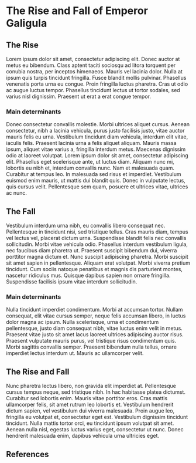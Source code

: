 # The Rise and Fall of Emperor Galigula

<!--
# Commands
cd working directory

pandoc -s essay_galigula.md -o essay_galigula.html

-->

## The Rise

Lorem ipsum dolor sit amet, consectetur adipiscing elit. Donec auctor at metus eu bibendum. Class aptent taciti sociosqu ad litora torquent per conubia nostra, per inceptos himenaeos. Mauris vel lacinia dolor. Nulla at ipsum quis turpis tincidunt fringilla. Fusce blandit mollis pulvinar. Phasellus venenatis porta urna eu congue. Proin fringilla luctus pharetra. Cras ut odio ac augue luctus tempor. Phasellus tincidunt lectus ut tortor sodales, sed varius nisl dignissim. Praesent ut erat a erat congue tempor.

### Main determinants

Donec consectetur convallis molestie. Morbi ultrices aliquet cursus. Aenean consectetur, nibh a lacinia vehicula, purus justo facilisis justo, vitae auctor mauris felis eu urna. Vestibulum tincidunt diam vehicula, interdum elit vitae, iaculis felis. Praesent lacinia urna a felis aliquet aliquam. Mauris massa ipsum, aliquet vitae varius a, fringilla interdum metus. Maecenas dignissim odio at laoreet volutpat. Lorem ipsum dolor sit amet, consectetur adipiscing elit. Phasellus eget scelerisque ante, ut luctus diam. Aliquam nunc mi, lobortis eu nibh et, interdum convallis nunc. Nam et malesuada quam. Curabitur at tempus leo. In malesuada sed risus et imperdiet. Vestibulum euismod enim mauris, ut mattis dui blandit quis. Donec in vulputate lectus, quis cursus velit. Pellentesque sem quam, posuere et ultrices vitae, ultrices ac nunc.

## The Fall

Vestibulum interdum urna nibh, eu convallis libero consequat nec. Pellentesque in tincidunt nisi, sed tristique tellus. Cras mauris diam, tempus vel lectus vel, placerat dictum urna. Suspendisse blandit felis nec convallis sollicitudin. Morbi vitae vehicula odio. Phasellus interdum vestibulum ligula, nec faucibus diam pharetra ut. Praesent suscipit bibendum dui, viverra porttitor magna dictum et. Nunc suscipit adipiscing pharetra. Morbi suscipit sit amet sapien in pellentesque. Aliquam erat volutpat. Morbi viverra pretium tincidunt. Cum sociis natoque penatibus et magnis dis parturient montes, nascetur ridiculus mus. Quisque dapibus sapien non ornare fringilla. Suspendisse facilisis ipsum vitae interdum sollicitudin.

### Main determinants

Nulla tincidunt imperdiet condimentum. Morbi at accumsan tortor. Nullam consequat, elit vitae cursus semper, neque felis accumsan libero, in luctus dolor magna ac ipsum. Nulla scelerisque, urna et condimentum pellentesque, justo diam consequat nibh, vitae luctus enim velit in metus. Praesent vitae justo sit amet lacus laoreet ultrices adipiscing auctor risus. Praesent vulputate mauris purus, vel tristique risus condimentum quis. Morbi sagittis convallis semper. Praesent bibendum nulla tellus, ornare imperdiet lectus interdum ut. Mauris ac ullamcorper velit.

## The Rise and Fall

Nunc pharetra lectus libero, non gravida elit imperdiet at. Pellentesque cursus tempus neque, sed tristique nibh. In hac habitasse platea dictumst. Curabitur sed lobortis enim. Mauris vitae porttitor eros. Cras mattis ullamcorper felis, sit amet rutrum leo lobortis et. Vestibulum hendrerit dictum sapien, vel vestibulum dui viverra malesuada. Proin augue leo, fringilla eu volutpat et, consectetur eget est. Vestibulum dignissim tincidunt tincidunt. Nulla mattis tortor orci, eu tincidunt ipsum volutpat sit amet. Aenean nulla nisl, egestas luctus varius eget, consectetur ut nunc. Donec hendrerit malesuada enim, dapibus vehicula urna ultricies eget.

## References 

